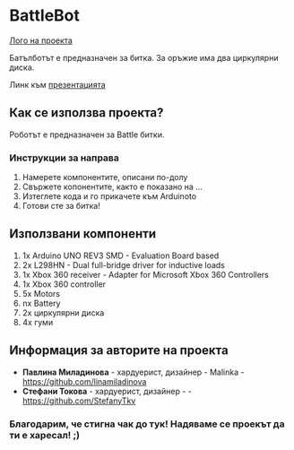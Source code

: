 # BattleBot

[Лого на проекта](bb.png)

Батълботът е предназначен за битка. За оръжие има два циркулярни диска.

Линк към [презентацията](https://docs.google.com/presentation/d/1oeRDDqVRljNsF_pRaTUkYjFw8iTTUIGnjSwjE-AOOSw/edit?usp=sharing)

## Как се използва проекта?

Роботът е предназначен за Battle битки. 

### Инструкции за направа

1) Намерете компонентите, описани по-долу
2) Свържете копонентите, кaкто е показано на ...
3) Изтеглете кода и го прикачете към Arduinoto
4) Готови сте за битка!

## Използвани компоненти

1) 1x Arduino UNO REV3 SMD - Evaluation Board based 
2) 2x L298HN - Dual full-bridge driver for inductive loads 
3) 1x Xbox 360 receiver - Adapter for Microsoft Xbox 360 Controllers
4) 1x Xbox 360 controller
5) 5x Motors
6) nx Battery
7) 2x циркулярни диска
8) 4x гуми 

## Информация за авторите на проекта

* **Павлина Миладинова** - хардуерист, дизайнер - Malinka - https://github.com/linamiladinova
* **Стефани Токова** - хардуерист, дизайнер - - https://github.com/StefanyTkv

### Благодарим, че стигна чак до тук! Надяваме се проекът да ти е харесал! ;)
